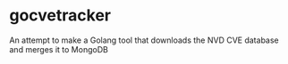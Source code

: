 # gocvetracker
An attempt to make a Golang tool that downloads the NVD CVE database and merges it to MongoDB
